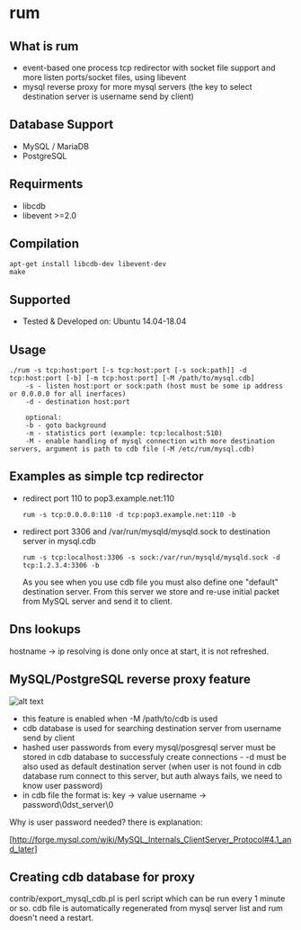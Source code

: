 # rum

## What is rum
* event-based one process tcp redirector with socket file support and more listen ports/socket files, using libevent
* mysql reverse proxy for more mysql servers (the key to select destination server is username send by client)

## Database Support
* MySQL / MariaDB
* PostgreSQL 

## Requirments
* libcdb
* libevent >=2.0

## Compilation
```
apt-get install libcdb-dev libevent-dev
make
```

## Supported
 * Tested & Developed on: Ubuntu 14.04-18.04

## Usage
```
./rum -s tcp:host:port [-s tcp:host:port [-s sock:path]] -d tcp:host:port [-b] [-m tcp:host:port] [-M /path/to/mysql.cdb]
    -s - listen host:port or sock:path (host must be some ip address or 0.0.0.0 for all inerfaces)
    -d - destination host:port

    optional:
    -b - goto background
    -m - statistics port (example: tcp:localhost:510)
    -M - enable handling of mysql connection with more destination servers, argument is path to cdb file (-M /etc/rum/mysql.cdb)
```

## Examples as simple tcp redirector

* redirect port 110 to pop3.example.net:110

  `rum -s tcp:0.0.0.0:110 -d tcp:pop3.example.net:110 -b`

* redirect port 3306 and /var/run/mysqld/mysqld.sock to destination server in mysql.cdb

  `rum -s tcp:localhost:3306 -s sock:/var/run/mysqld/mysqld.sock -d tcp:1.2.3.4:3306 -b`


  As you see when you use cdb file you must also define one "default" destination server. From this server we store and re-use initial packet
  from MySQL server and send it to client.

## Dns lookups
hostname -> ip resolving is done only once at start, it is not refreshed.

## MySQL/PostgreSQL reverse proxy feature
![alt text](https://github.com/websupport-sk/rum/blob/master/images/rum.png?raw=true "this is how it works")
* this feature is enabled when -M /path/to/cdb is used
* cdb database is used for searching destination server from username send by client
* hashed user passwords from every mysql/posgresql server must be stored in cdb database to successfuly create connections - -d must be also used as default destination server (when user is not found in cdb database rum connect to this server, but auth always fails, we need to know user password)
* in cdb file the format is:
    key -> value
    username -> password\0dst_server\0

Why is user password needed? there is explanation:

[http://forge.mysql.com/wiki/MySQL_Internals_ClientServer_Protocol#4.1_and_later]

## Creating cdb database for proxy
contrib/export_mysql_cdb.pl is perl script which can be run every 1 minute or so. cdb file is automatically regenerated from mysql server list and rum doesn't need a restart.
